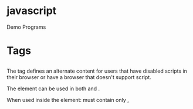 # javascript
Demo Programs
# Tags
## <noscript>
The <noscript> tag defines an alternate content for users that have disabled scripts in their browser or have a browser that doesn't support script.

The <noscript> element can be used in both <head> and <body>.

When used inside the <head> element: <noscript> must contain only <link>, <style>, and <meta> elements.

The content inside the <noscript> element will be displayed if scripts are not supported, or are disabled in the user's browser.
